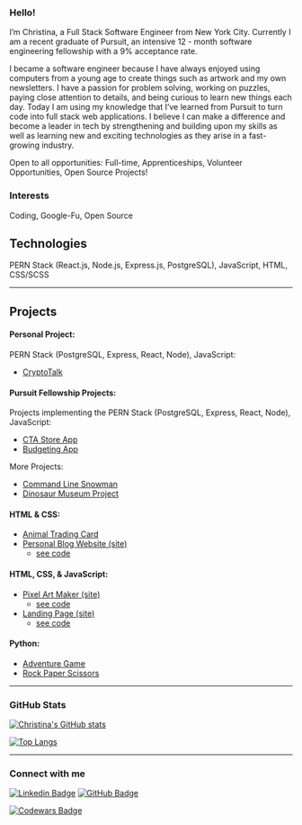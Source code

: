 ### Hello!
I’m Christina, a Full Stack Software Engineer from New York City. Currently I am a recent graduate of Pursuit, an intensive 12 - month software engineering fellowship with a 9% acceptance rate.

I became a software engineer because I have always enjoyed using computers from a young age to create things such as artwork and my own newsletters. I have a passion for problem solving, working on puzzles, paying close attention to details, and being curious to learn new things each day. Today I am using my knowledge that I’ve learned from Pursuit to turn code into full stack web applications. I believe I can make a difference and become a leader in tech by strengthening and building upon my skills as well as learning new and exciting technologies as they arise in a fast-growing industry.

Open to all opportunities: Full-time, Apprenticeships, Volunteer Opportunities, Open Source Projects!


### Interests
Coding, Google-Fu, Open Source

## Technologies

PERN Stack (React.js, Node.js, Express.js, PostgreSQL), JavaScript, HTML, CSS/SCSS<br />


<hr>

## Projects

#### Personal Project:
PERN Stack (PostgreSQL, Express, React, Node), JavaScript:
* [CryptoTalk](https://cryptotalk-cl.netlify.app/)

#### Pursuit Fellowship Projects:

Projects implementing the PERN Stack (PostgreSQL, Express, React, Node), JavaScript:
* [CTA Store App](https://cl-cta-fe.netlify.app/)
* [Budgeting App](https://cl-fe-budgeting-app.netlify.app/)

More Projects:
* [Command Line Snowman](https://github.com/christina-ml/8-0-command-line-snowman)
* [Dinosaur Museum Project](https://github.com/christina-ml/8-0-dinosaur-museum-project)

#### HTML & CSS:
* [Animal Trading Card](https://github.com/christina-ml/animal-trading-card)
* [Personal Blog Website (site)](https://christina-ml.github.io/personal-blog-website/)
    - [see code](https://github.com/christina-ml/personal-blog-website)

#### HTML, CSS, & JavaScript:
* [Pixel Art Maker (site)](https://christina-ml.github.io/Pixel-Art-Project/)
    - [see code](https://github.com/christina-ml/Pixel-Art-Project)
* [Landing Page (site)](https://christina-ml.github.io/fend-landing-page/)
    - [see code](https://github.com/christina-ml/fend-landing-page)

#### Python:
* [Adventure Game](https://github.com/christina-ml/Adventure-Game)
* [Rock Paper Scissors](https://github.com/christina-ml/Rock-Paper-Scissors)

<hr>

### GitHub Stats

[![Christina's GitHub stats](https://github-readme-stats.vercel.app/api?username=christina-ml&show_icons=true&theme=radical)](https://github.com/christina-ml)

[![Top Langs](https://github-readme-stats.vercel.app/api/top-langs/?username=christina-ml&layout=compact)](https://github.com/christina-ml)

<hr>

### Connect with me
[![Linkedin Badge](https://img.shields.io/badge/-LinkedIn-blue?style=flat&logo=Linkedin&logoColor=white)](https://www.linkedin.com/in/christina-loiacono/)
[![GitHub Badge](https://img.shields.io/github/followers/christina-ml?label=Follow%20%40christina-ml&style=social)](https://github.com/christina-ml)

[![Codewars Badge](https://www.codewars.com/users/christinaml/badges/large)](https://www.codewars.com/users/christinaml)

<!--- 
Profile Inspiration -
https://dev.to/diogorodrigues/creating-amazing-github-profiles-readme-5h31
https://github.com/diogorodrigues

Make buttons - https://shields.io/
Custom Logos - https://simpleicons.org/
-->
